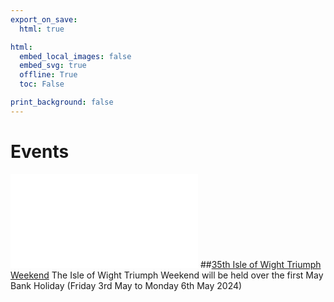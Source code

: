 ```yaml
---
export_on_save:
  html: true

html:
  embed_local_images: false
  embed_svg: true
  offline: True
  toc: False

print_background: false
---
```


# Events
![menubar](/dev/menubar.md)
##[35th Isle of Wight Triumph Weekend](/weekend.html)
The Isle of Wight Triumph Weekend will be held over the first May Bank Holiday (Friday 3rd May to Monday 6th May 2024)